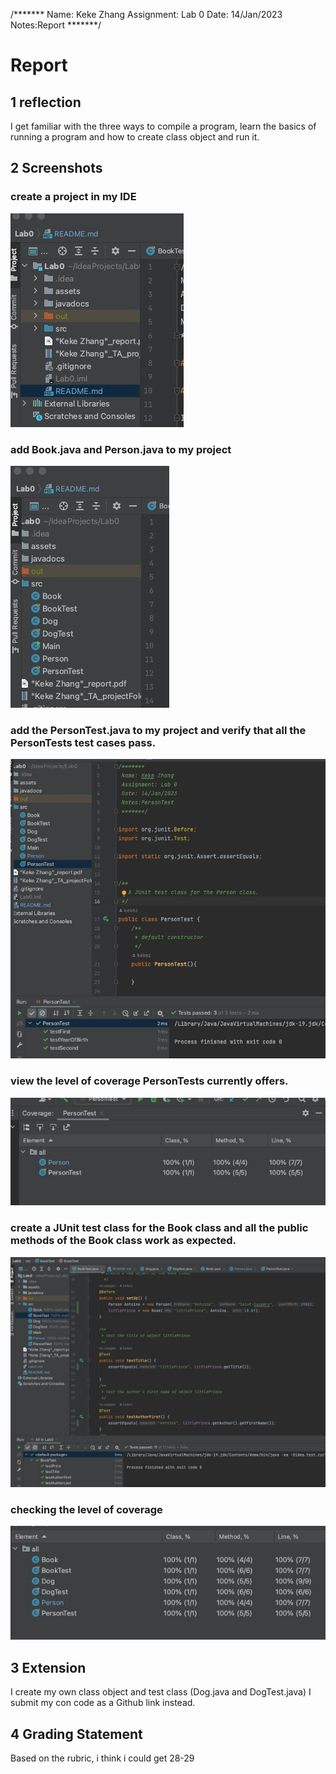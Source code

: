 /*******
Name: Keke Zhang
Assignment: Lab 0
Date: 14/Jan/2023
Notes:Report
*******/

# Report

## 1 reflection

I get familiar with the three ways to compile a program, learn the basics of running a program and how to create class object and run it.

## 2 Screenshots

### create a project in my IDE

![](assets/README-1673832043186.png)

### add Book.java and Person.java to my project

![](assets/README-1673832166107.png)

### add the PersonTest.java to my project and verify that all the PersonTests test cases pass.

![](assets/README-1673832436289.png)

### view the level of coverage PersonTests currently offers.

![](assets/README-1673833244520.png)

### create a JUnit test class for the Book class and all the public methods of the Book class work as expected.

![](assets/README-1673833579174.png)

### checking the level of coverage

![](assets/README-1673833778162.png)

## 3 Extension

I create my own class object and test class (Dog.java and DogTest.java)
I submit my con code as a Github link instead.

## 4 Grading Statement

Based on the rubric, i think i could get 28-29
